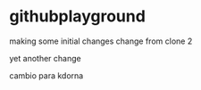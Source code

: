# githubplayground

making some initial changes
change from clone 2


yet another change


cambio para kdorna